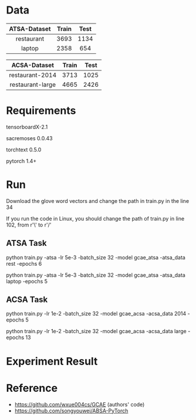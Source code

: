 
# Data

|ATSA-Dataset|Train |Test|
| :----:| :----: | :----:|
| restaurant  |   3693  |  1134   |
|   laptop   |   2358  |   654  |

|ACSA-Dataset|Train |Test|
| :----:| :----: | :----:|
|   restaurant-2014   |  3713   |   1025  |
|   restaurant-large   |  4665   |  2426   |

# Requirements
tensorboardX-2.1  

sacremoses 0.0.43  

torchtext 0.5.0  

pytorch 1.4+  


# Run


Download the glove word vectors and change the path in train.py in the line 34

If you run the code in Linux, you should change the path of train.py in line 102, from r'\\' to r'/'

## ATSA Task
python train.py -atsa  -lr 5e-3 -batch_size 32 -model gcae_atsa -atsa_data rest -epochs 6

python train.py -atsa  -lr 5e-3 -batch_size 32 -model gcae_atsa -atsa_data laptop -epochs 5

## ACSA Task

python train.py -lr 1e-2 -batch_size 32 -model gcae_acsa -acsa_data 2014  -epochs 5  

python train.py -lr 1e-2 -batch_size 32 -model gcae_acsa -acsa_data large  -epochs 13  



# Experiment Result


# Reference

- https://github.com/wxue004cs/GCAE (authors' code)
- https://github.com/songyouwei/ABSA-PyTorch










